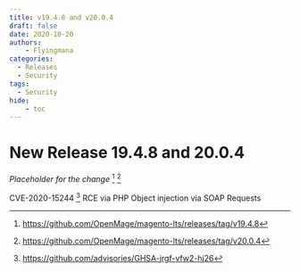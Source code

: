```yaml
---
title: v19.4.8 and v20.0.4
draft: false
date: 2020-10-20
authors:
    - Flyingmana
categories:
  - Releases
  - Security
tags:
  - Security
hide:
    - toc
---
```


# New Release 19.4.8 and 20.0.4

_Placeholder for the change_ [^1] [^2]

CVE-2020-15244 [^3] RCE via PHP Object injection via SOAP Requests

<!-- more -->

[^1]: https://github.com/OpenMage/magento-lts/releases/tag/v19.4.8
[^2]: https://github.com/OpenMage/magento-lts/releases/tag/v20.0.4
[^3]: https://github.com/advisories/GHSA-jrgf-vfw2-hj26
